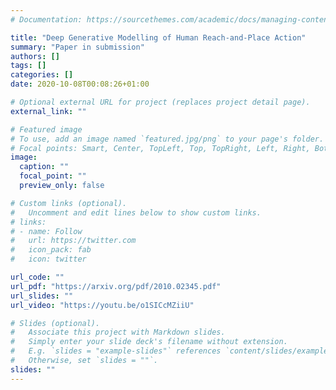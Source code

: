 ```yaml
---
# Documentation: https://sourcethemes.com/academic/docs/managing-content/

title: "Deep Generative Modelling of Human Reach-and-Place Action"
summary: "Paper in submission"
authors: []
tags: []
categories: []
date: 2020-10-08T00:08:26+01:00

# Optional external URL for project (replaces project detail page).
external_link: ""

# Featured image
# To use, add an image named `featured.jpg/png` to your page's folder.
# Focal points: Smart, Center, TopLeft, Top, TopRight, Left, Right, BottomLeft, Bottom, BottomRight.
image:
  caption: ""
  focal_point: ""
  preview_only: false

# Custom links (optional).
#   Uncomment and edit lines below to show custom links.
# links:
# - name: Follow
#   url: https://twitter.com
#   icon_pack: fab
#   icon: twitter

url_code: ""
url_pdf: "https://arxiv.org/pdf/2010.02345.pdf"
url_slides: ""
url_video: "https://youtu.be/o1SICcMZiiU"

# Slides (optional).
#   Associate this project with Markdown slides.
#   Simply enter your slide deck's filename without extension.
#   E.g. `slides = "example-slides"` references `content/slides/example-slides.md`.
#   Otherwise, set `slides = ""`.
slides: ""
---
```

